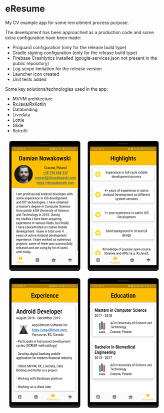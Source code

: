 # eResume
My CV example app for some recruitment process purpose.

The development has been approached as a production code and some extra configuration have been made:
- Proguard configuration (only for the release build type)
- Gradle signing configuration (only for the release build type)
- Firebase Crashlytics installed (google-services.json not present in the public repository)
- Log scope limitation for the release version
- Launcher icon created
- Unit tests added

Some key solutions/technologies used in the app:
- MVVM architecture
- RxJava/RxKotlin
- Databinding
- Livedata
- Lottie
- Glide
- Retrofit


<div align="middle" >
<img src="readme_imgs/about.png" width="45%" height="45%" hspace="10" vspace="10" />
<img src="readme_imgs/highlights.png" width="45%" height="45%" hspace="10" vspace="10" />
</div>

<div align="middle" >
<img src="readme_imgs/experience.png" width="45%" height="45%" hspace="10" vspace="10" />
<img src="readme_imgs/education.png" width="45%" height="45%" hspace="10" vspace="10" />
</div>
